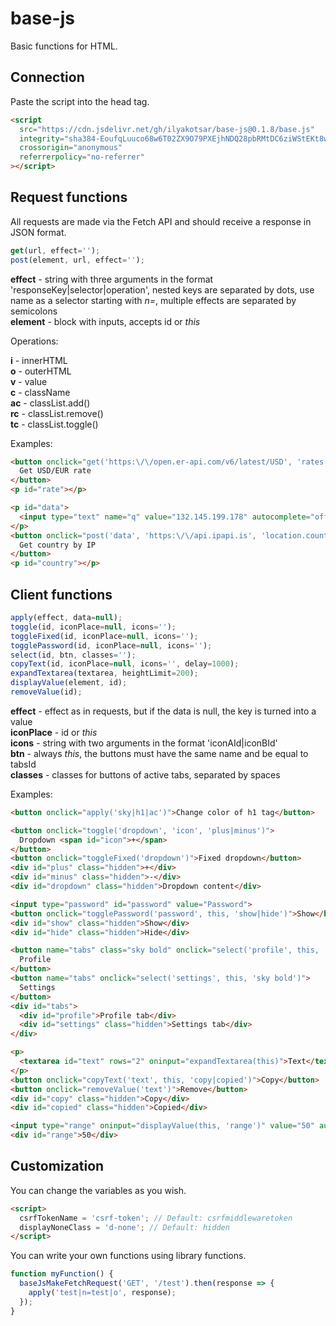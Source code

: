 # base-js

Basic functions for HTML.

## Connection

Paste the script into the head tag.

```html
<script
  src="https://cdn.jsdelivr.net/gh/ilyakotsar/base-js@0.1.8/base.js"
  integrity="sha384-EoufqLuuco68w6T02ZX9O79PXEjhNDQ28pbRMtDC6ziWStEKt8wcXEboxYpUUYTt"
  crossorigin="anonymous"
  referrerpolicy="no-referrer"
></script>
```

## Request functions

All requests are made via the Fetch API and should receive a response in JSON format.

```js
get(url, effect='');
post(element, url, effect='');
```

**effect** - string with three arguments in the format 'responseKey|selector|operation',
nested keys are separated by dots, use name as a selector starting with *n=*,
multiple effects are separated by semicolons\
**element** - block with inputs, accepts id or *this*

Operations:

**i** - innerHTML\
**o** - outerHTML\
**v** - value\
**c** - className\
**ac** - classList.add()\
**rc** - classList.remove()\
**tc** - classList.toggle()

Examples:

```html
<button onclick="get('https:\/\/open.er-api.com/v6/latest/USD', 'rates.EUR|#rate|i')">
  Get USD/EUR rate
</button>
<p id="rate"></p>
```

```html
<p id="data">
  <input type="text" name="q" value="132.145.199.178" autocomplete="off">
</p>
<button onclick="post('data', 'https:\/\/api.ipapi.is', 'location.country|#country|i')">
  Get country by IP
</button>
<p id="country"></p>
```

## Client functions

```js
apply(effect, data=null);
toggle(id, iconPlace=null, icons='');
toggleFixed(id, iconPlace=null, icons='');
togglePassword(id, iconPlace=null, icons='');
select(id, btn, classes='');
copyText(id, iconPlace=null, icons='', delay=1000);
expandTextarea(textarea, heightLimit=200);
displayValue(element, id);
removeValue(id);
```

**effect** - effect as in requests, but if the data is null, the key is turned into a value\
**iconPlace** - id or *this*\
**icons** - string with two arguments in the format 'iconAId|iconBId'\
**btn** - always *this*, the buttons must have the same name and be equal to tabsId\
**classes** - classes for buttons of active tabs, separated by spaces

Examples:

```html
<button onclick="apply('sky|h1|ac')">Change color of h1 tag</button>
```

```html
<button onclick="toggle('dropdown', 'icon', 'plus|minus')">
  Dropdown <span id="icon">+</span>
</button>
<button onclick="toggleFixed('dropdown')">Fixed dropdown</button>
<div id="plus" class="hidden">+</div>
<div id="minus" class="hidden">-</div>
<div id="dropdown" class="hidden">Dropdown content</div>
```

```html
<input type="password" id="password" value="Password">
<button onclick="togglePassword('password', this, 'show|hide')">Show</button>
<div id="show" class="hidden">Show</div>
<div id="hide" class="hidden">Hide</div>
```

```html
<button name="tabs" class="sky bold" onclick="select('profile', this, 'sky bold')">
  Profile
</button>
<button name="tabs" onclick="select('settings', this, 'sky bold')">
  Settings
</button>
<div id="tabs">
  <div id="profile">Profile tab</div>
  <div id="settings" class="hidden">Settings tab</div>
</div>
```

```html
<p>
  <textarea id="text" rows="2" oninput="expandTextarea(this)">Text</textarea>
</p>
<button onclick="copyText('text', this, 'copy|copied')">Copy</button>
<button onclick="removeValue('text')">Remove</button>
<div id="copy" class="hidden">Copy</div>
<div id="copied" class="hidden">Copied</div>
```

```html
<input type="range" oninput="displayValue(this, 'range')" value="50" autocomplete="off">
<div id="range">50</div>
```

## Customization

You can change the variables as you wish.

```html
<script>
  csrfTokenName = 'csrf-token'; // Default: csrfmiddlewaretoken
  displayNoneClass = 'd-none'; // Default: hidden
</script>
```

You can write your own functions using library functions.

```js
function myFunction() {
  baseJsMakeFetchRequest('GET', '/test').then(response => {
    apply('test|n=test|o', response);
  });
}
```
